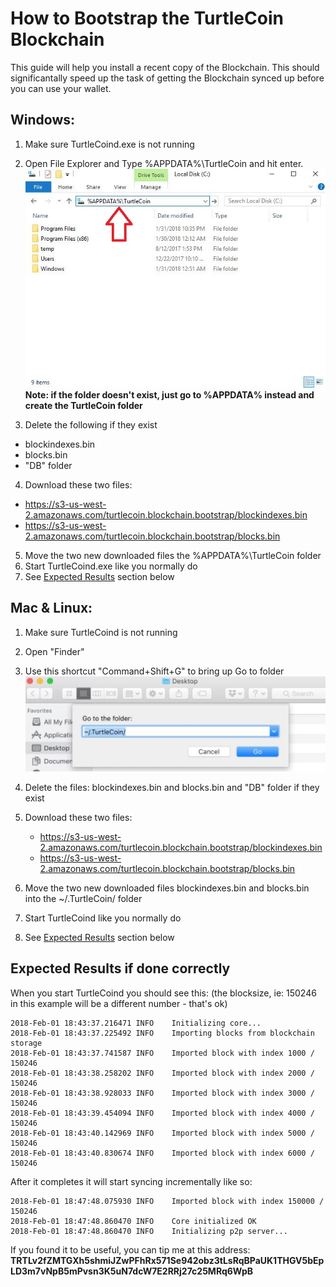 # How to Bootstrap the TurtleCoin Blockchain

This guide will help you install a recent copy of the Blockchain.  This should significantally speed up the task of getting the Blockchain synced up before you can use your wallet.

## Windows:
1. Make sure TurtleCoind.exe is not running
2. Open File Explorer and Type %APPDATA%\TurtleCoin and hit enter.
![file explorer](images/file_explorer.jpg)
**Note: if the folder doesn't exist, just go to %APPDATA% instead and create the TurtleCoin folder**

3. Delete the following if they exist

 * blockindexes.bin
 * blocks.bin
 * "DB" folder


4. Download these two files:

 * https://s3-us-west-2.amazonaws.com/turtlecoin.blockchain.bootstrap/blockindexes.bin
 * https://s3-us-west-2.amazonaws.com/turtlecoin.blockchain.bootstrap/blocks.bin

5. Move the two new downloaded files the %APPDATA%\TurtleCoin folder
6. Start TurtleCoind.exe like you normally do
7. See [Expected Results](#ExpectedResults) section below



## Mac & Linux:
1. Make sure TurtleCoind is not running
2. Open "Finder"
3. Use this shortcut "Command+Shift+G" to bring up Go to folder
![findergoto.jpg](images/findergoto.jpg)

4. Delete the files: blockindexes.bin and blocks.bin and "DB" folder if they exist
5. Download these two files:
	* https://s3-us-west-2.amazonaws.com/turtlecoin.blockchain.bootstrap/blockindexes.bin
	* https://s3-us-west-2.amazonaws.com/turtlecoin.blockchain.bootstrap/blocks.bin
6. Move the two new downloaded files blockindexes.bin and blocks.bin into the  ~/.TurtleCoin/ folder
7. Start TurtleCoind like you normally do
8. See [Expected Results](#ExpectedResults) section below

## Expected Results if done correctly <a name="ExpectedResults"></a>

When you start TurtleCoind you should see this: (the blocksize, ie: 150246 in this example will be a different number - that's ok)
```
2018-Feb-01 18:43:37.216471 INFO    Initializing core...
2018-Feb-01 18:43:37.225492 INFO    Importing blocks from blockchain storage
2018-Feb-01 18:43:37.741587 INFO    Imported block with index 1000 / 150246
2018-Feb-01 18:43:38.258202 INFO    Imported block with index 2000 / 150246
2018-Feb-01 18:43:38.928033 INFO    Imported block with index 3000 / 150246
2018-Feb-01 18:43:39.454094 INFO    Imported block with index 4000 / 150246
2018-Feb-01 18:43:40.142969 INFO    Imported block with index 5000 / 150246
2018-Feb-01 18:43:40.830674 INFO    Imported block with index 6000 / 150246
```

After it completes it will start syncing incrementally like so:
```
2018-Feb-01 18:47:48.075930 INFO    Imported block with index 150000 / 150246
2018-Feb-01 18:47:48.860470 INFO    Core initialized OK
2018-Feb-01 18:47:48.860470 INFO    Initializing p2p server...
```


If you found it to be useful, you can tip me at this address:
**TRTLv2fZMTGXh5shmiJZwPFhRx571Se942obz3tLsRqBPaUK1THGV5bEpLD3m7vNpB5mPvsn3K5uN7dcW7E2RRj27c25MRq6WpB**
